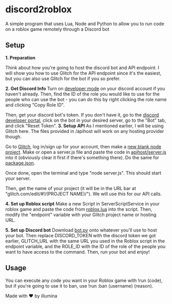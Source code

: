 # discord2roblox
A simple program that uses Lua, Node and Python to allow you to run code on a roblox game remotely through a Discord bot


## Setup

**1. Preparation**

Think about how you're going to host the discord bot and API endpoint. I will show you how to use Glitch for the API endpoint since it's the easiest, but you can also use Glitch for the bot if you so prefer.

**2. Get Discord Info**
Turn on [developer mode](https://beebom.com/how-enable-disable-developer-mode-discord/) on your discord account if you haven't already. Then, find the ID of the role you would like to use for the people who can use the bot - you can do this by right clicking the role name and clicking "Copy Role ID".

Then, get your discord bot's token. If you don't have it, go to the [discord developer portal](https://discord.com/developers/applications), click on the bot in your desired server, go to the "Bot" tab, and click "Reset Token".
**3. Setup API**
As I mentioned earlier, I will be using Glitch here. The files provided in /apihost will work on any hosting provider though.

Go to [Glitch](https://glitch.com), log in/sign up for your account, then make a [new blank node project](https://glitch.com/edit/#!/remix/glitch-blank-node). Make or open a server.js file and paste the code in [apihost/server.js](https://github.com/illumina0001/discord2roblox/blob/main/apihost/server.js) into it (obviously clear it first if there's something there). Do the same for [package.json](https://github.com/illumina0001/discord2roblox/blob/main/apihost/package.json).

Once done, open the terminal and type "node server.js". This should start your server.

Then, get the name of your project (it will be in the URL bar at "glitch.com/edit/#!/(PROJECT NAME)/"). We will use this for our API calls.

**4. Set up Roblox script**
Make a new Script in ServerScriptService in your roblox game and paste the code from [roblox.lua](https://github.com/illumina0001/discord2roblox/blob/main/roblox.lua) into the script. Then, modify the "endpoint" variable with your Glitch project name or hosting URL.

**5. Set up Discord bot**
Download [bot.py](https://github.com/illumina0001/discord2roblox/blob/main/bot.py) onto whatever you'll use to host your bot. Then replace DISCORD_TOKEN with the discord token we got earlier, GLITCH_URL with the same URL you used in the Roblox script in the endpoint variable, and the ROLE_ID with the ID of the role of the people you want to have access to the command. Then, run your bot and enjoy!

## Usage
You can execute any code you want in your Roblox game with !run (code), but if you're going to use it to ban, use !run :ban (username) (reason).

Made with ❤️ by illumina
